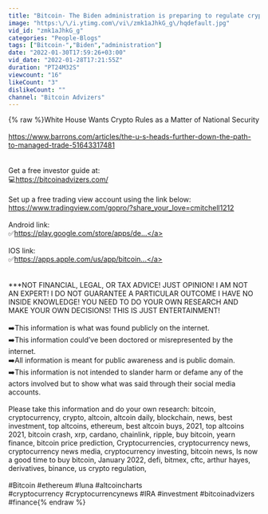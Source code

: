 ```yaml
---
title: "Bitcoin- The Biden administration is preparing to regulate crypto assets"
image: "https:\/\/i.ytimg.com\/vi\/zmk1aJhkG_g\/hqdefault.jpg"
vid_id: "zmk1aJhkG_g"
categories: "People-Blogs"
tags: ["Bitcoin-","Biden","administration"]
date: "2022-01-30T17:59:26+03:00"
vid_date: "2022-01-28T17:21:55Z"
duration: "PT24M32S"
viewcount: "16"
likeCount: "3"
dislikeCount: ""
channel: "Bitcoin Advizers"
---
```

{% raw %}White House Wants Crypto Rules as a Matter of National Security<br /><br /><a rel="nofollow" target="blank" href="https://www.barrons.com/articles/the-u-s-heads-further-down-the-path-to-managed-trade-51643317481">https://www.barrons.com/articles/the-u-s-heads-further-down-the-path-to-managed-trade-51643317481</a><br /><br /><br />Get a free investor guide at:<br />💻​ <a rel="nofollow" target="blank" href="https://bitcoinadvizers.com/">https://bitcoinadvizers.com/</a> <br /><br />Set up a free trading view account using the link below: <br /><a rel="nofollow" target="blank" href="https://www.tradingview.com/gopro/?share_your_love=cmitchell1212">https://www.tradingview.com/gopro/?share_your_love=cmitchell1212</a><br /><br />Android link:<br />​✅​ <a rel="nofollow" target="blank" href="https://play.google.com/store/apps/de...">https://play.google.com/store/apps/de...</a><br /><br />IOS link:<br />​✅​ <a rel="nofollow" target="blank" href="https://apps.apple.com/us/app/bitcoin...">https://apps.apple.com/us/app/bitcoin...</a><br /><br /><br />***NOT FINANCIAL, LEGAL, OR TAX ADVICE! JUST OPINION! I AM NOT AN EXPERT! I DO NOT GUARANTEE A PARTICULAR OUTCOME I HAVE NO INSIDE KNOWLEDGE! YOU NEED TO DO YOUR OWN RESEARCH AND MAKE YOUR OWN DECISIONS! THIS IS JUST ENTERTAINMENT!<br /><br />​➡️​This information is what was found publicly on the internet. <br />​➡️​This information could’ve been doctored or misrepresented by the internet. <br />​➡️​All information is meant for public awareness and is public domain.<br />​➡️​This information is not intended to slander harm or defame any of the actors involved but to show what was said through their social media accounts.<br /><br />Please take this information and do your own research: bitcoin, cryptocurrency, crypto, altcoin, altcoin daily, blockchain, news, best investment, top altcoins, ethereum, best altcoin buys, 2021, top altcoins 2021, bitcoin crash, xrp, cardano, chainlink, ripple, buy bitcoin, yearn finance, bitcoin price prediction, Cryptocurrencies, cryptocurrency news, cryptocurrency news media, cryptocurrency investing, bitcoin news, Is now a good time to buy bitcoin, January 2022,  defi, bitmex, cftc, arthur hayes, derivatives, binance, us crypto regulation, <br /><br />#Bitcoin #ethereum #luna #altcoincharts<br /> #cryptocurrency #cryptocurrencynews #IRA #investment #bitcoinadvizers #finance{% endraw %}

